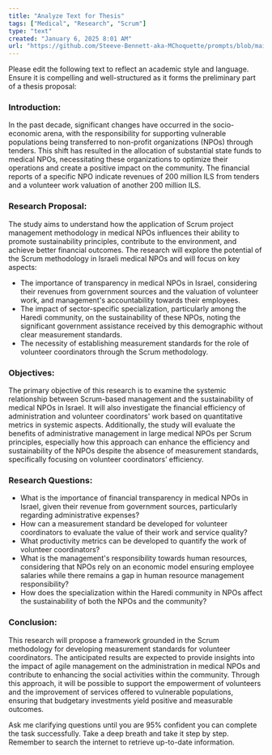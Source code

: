 ```yaml
---
title: "Analyze Text for Thesis"
tags: ["Medical", "Research", "Scrum"]
type: "text"
created: "January 6, 2025 8:01 AM"
url: "https://github.com/Steeve-Bennett-aka-MChoquette/prompts/blob/main/analyze_text_for_thesis.md"
---
```


Please edit the following text to reflect an academic style and language. Ensure it is compelling and well-structured as it forms the preliminary part of a thesis proposal:

### Introduction:
In the past decade, significant changes have occurred in the socio-economic arena, with the responsibility for supporting vulnerable populations being transferred to non-profit organizations (NPOs) through tenders. This shift has resulted in the allocation of substantial state funds to medical NPOs, necessitating these organizations to optimize their operations and create a positive impact on the community. The financial reports of a specific NPO indicate revenues of 200 million ILS from tenders and a volunteer work valuation of another 200 million ILS.

### Research Proposal:
The study aims to understand how the application of Scrum project management methodology in medical NPOs influences their ability to promote sustainability principles, contribute to the environment, and achieve better financial outcomes. The research will explore the potential of the Scrum methodology in Israeli medical NPOs and will focus on key aspects:
- The importance of transparency in medical NPOs in Israel, considering their revenues from government sources and the valuation of volunteer work, and management's accountability towards their employees.
- The impact of sector-specific specialization, particularly among the Haredi community, on the sustainability of these NPOs, noting the significant government assistance received by this demographic without clear measurement standards.
- The necessity of establishing measurement standards for the role of volunteer coordinators through the Scrum methodology.

### Objectives:
The primary objective of this research is to examine the systemic relationship between Scrum-based management and the sustainability of medical NPOs in Israel. It will also investigate the financial efficiency of administration and volunteer coordinators' work based on quantitative metrics in systemic aspects. Additionally, the study will evaluate the benefits of administrative management in large medical NPOs per Scrum principles, especially how this approach can enhance the efficiency and sustainability of the NPOs despite the absence of measurement standards, specifically focusing on volunteer coordinators’ efficiency.

### Research Questions:
- What is the importance of financial transparency in medical NPOs in Israel, given their revenue from government sources, particularly regarding administrative expenses?
- How can a measurement standard be developed for volunteer coordinators to evaluate the value of their work and service quality?
- What productivity metrics can be developed to quantify the work of volunteer coordinators?
- What is the management's responsibility towards human resources, considering that NPOs rely on an economic model ensuring employee salaries while there remains a gap in human resource management responsibility?
- How does the specialization within the Haredi community in NPOs affect the sustainability of both the NPOs and the community?

### Conclusion:
This research will propose a framework grounded in the Scrum methodology for developing measurement standards for volunteer coordinators. The anticipated results are expected to provide insights into the impact of agile management on the administration in medical NPOs and contribute to enhancing the social activities within the community. Through this approach, it will be possible to support the empowerment of volunteers and the improvement of services offered to vulnerable populations, ensuring that budgetary investments yield positive and measurable outcomes.

Ask me clarifying questions until you are 95% confident you can complete the task successfully. Take a deep breath and take it step by step. Remember to search the internet to retrieve up-to-date information.